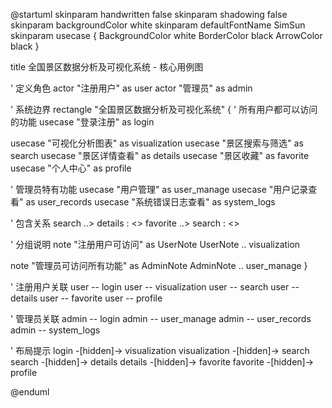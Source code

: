 @startuml
skinparam handwritten false
skinparam shadowing false
skinparam backgroundColor white
skinparam defaultFontName SimSun
skinparam usecase {
  BackgroundColor white
  BorderColor black
  ArrowColor black
}

title 全国景区数据分析及可视化系统 - 核心用例图

' 定义角色
actor "注册用户" as user
actor "管理员" as admin

' 系统边界
rectangle "全国景区数据分析及可视化系统" {
  ' 所有用户都可以访问的功能
  usecase "登录注册" as login
  
  usecase "可视化分析图表" as visualization
  usecase "景区搜索与筛选" as search
  usecase "景区详情查看" as details
  usecase "景区收藏" as favorite
  usecase "个人中心" as profile
  
  ' 管理员特有功能
  usecase "用户管理" as user_manage
  usecase "用户记录查看" as user_records
  usecase "系统错误日志查看" as system_logs
  
  ' 包含关系
  search ..> details : <<include>>
  favorite ..> search : <<include>>
  
  ' 分组说明
  note "注册用户可访问" as UserNote
  UserNote .. visualization
  
  note "管理员可访问所有功能" as AdminNote
  AdminNote .. user_manage
}

' 注册用户关联
user -- login
user -- visualization
user -- search
user -- details
user -- favorite
user -- profile

' 管理员关联
admin -- login
admin -- user_manage
admin -- user_records
admin -- system_logs

' 布局提示
login -[hidden]-> visualization
visualization -[hidden]-> search
search -[hidden]-> details
details -[hidden]-> favorite
favorite -[hidden]-> profile

@enduml